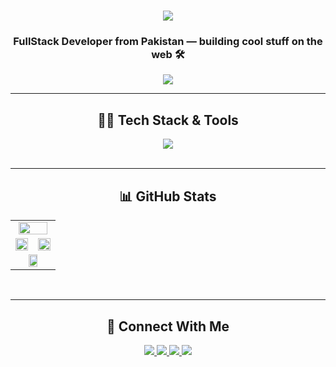 <h1 align="center">
  <img src="https://readme-typing-svg.herokuapp.com/?font=Righteous&color=15F7F5&size=35&center=true&vCenter=true&width=500&height=70&duration=2000&lines=Hi+There!+👋;+I'm+Safa+Maqbool+👩🏻‍💻;" />
</h1>

<h3 align="center">FullStack Developer from Pakistan — building cool stuff on the web 🛠️</h3>

<p align="center">
<img src="https://komarev.com/ghpvc/?username=SafaMaqbool&style=for-the-badge&color=6C22A6&label=Profile+Views" />
</p>

<hr/>

<h2 align="center">👩‍💻 Tech Stack & Tools</h2>

<div align="center">
  <img src="https://skillicons.dev/icons?i=react,javascript,nodejs,express,tailwind,css,bootstrap,html,mongodb,mysql,docker,cypress,git,github,vscode" />
</div>

<br/>
<hr/>

<h2 align="center">📊 GitHub Stats</h2>

<div align="center">
  <table>
    <tr>
      <td align="center" colspan="2">
        <img src="https://github-profile-summary-cards.vercel.app/api/cards/profile-details?username=SafaMaqbool&theme=tokyonight" width="90%" />
      </td>
    </tr>
    <tr>
      <td align="center">
        <img src="https://github-readme-streak-stats.herokuapp.com?user=SafaMaqbool&theme=tokyonight&hide_border=false&border_radius=12" width="100%" />
      </td>
      <td align="center">
        <img src="https://github-readme-stats.vercel.app/api?username=SafaMaqbool&show_icons=true&theme=tokyonight&hide_border=false&border_radius=12" width="100%" />
      </td>
    </tr>
    <tr>
      <td align="center" colspan="2">
        <img src="https://github-readme-stats.vercel.app/api/top-langs/?username=SafaMaqbool&layout=donut&theme=tokyonight&hide_border=false&border_radius=12" width="50%" />
      </td>
    </tr>
  </table>
</div>

<br/>
<hr/>

<h2 align="center">🤝 Connect With Me</h2>

<div align="center">
  <a href="mailto:s.maq.basha@gmail.com">
    <img src="https://img.shields.io/badge/Gmail-D14836?style=for-the-badge&logo=gmail&logoColor=white" />
  </a>
  <a href="https://www.linkedin.com/in/safamaqbool/">
    <img src="https://img.shields.io/badge/LinkedIn-0077B5?style=for-the-badge&logo=linkedin&logoColor=white" />
  </a>
  <a href="https://www.instagram.com/safamaqbool_official/">
    <img src="https://img.shields.io/badge/Instagram-E4405F?style=for-the-badge&logo=instagram&logoColor=white" />
  </a>
  <a href="https://www.threads.com/@safamaqbool_official?xmt=AQF0Wa1xnjXxqQfCi3mipGWdF4IBgy2PtphCGKvc7">
    <img src="https://img.shields.io/badge/Threads-000000?style=for-the-badge&logo=threads&logoColor=white" />
  </a>
</div>

<br/>
